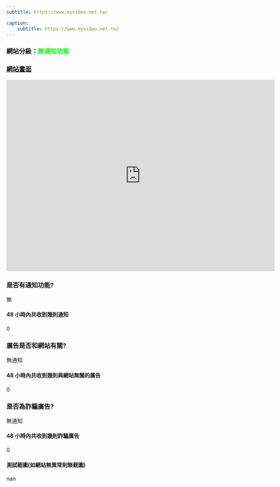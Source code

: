 ```yaml
---
subtitle: https://www.myvideo.net.tw/

caption:
	subtitle: https://www.myvideo.net.tw/
---
```


<h3>網站分級：<font color="#00FF00">無通知功能</font></h3>

### [網站畫面](https://www.myvideo.net.tw/)
<embed src="https://web.archive.org/web/https://www.myvideo.net.tw/" style="width:700px; height: 500px;">

### 是否有通知功能?
無

#### 48 小時內共收到幾則通知
0

### 廣告是否和網站有關?
無通知

#### 48 小時內共收到幾則與網站無關的廣告
0

### 是否為詐騙廣告?
無通知

#### 48 小時內共收到幾則詐騙廣告
0

#### 測試截圖(如網站無異常則無截圖)
nan

